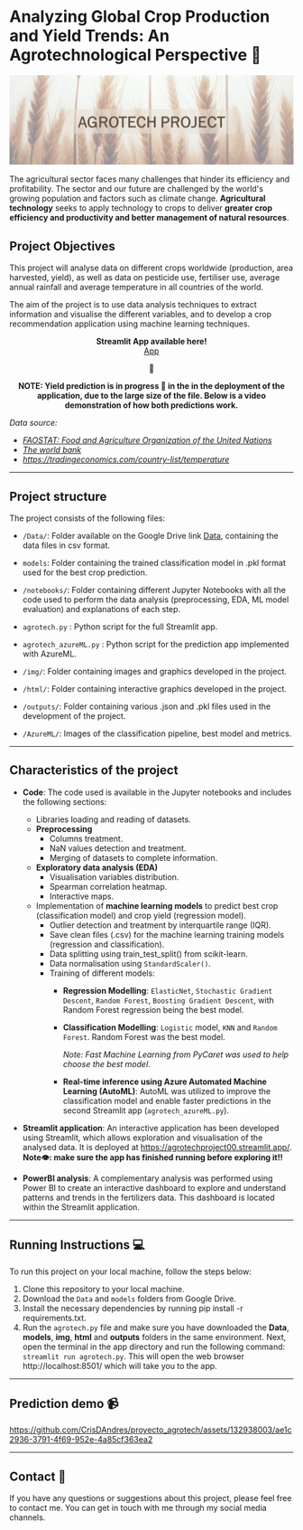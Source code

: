 # Analyzing Global Crop Production and Yield Trends: An Agrotechnological Perspective 🌾

<p align="center">
  <img src="img/header_readme.png" alt="Header">
</p>

The agricultural sector faces many challenges that hinder its efficiency and profitability. The sector and our future are challenged by the world's growing population and factors such as climate change.
**Agricultural technology** seeks to apply technology to crops to deliver **greater crop efficiency and productivity and better management of natural resources**. 

## Project Objectives
This project will analyse data on different crops worldwide (production, area harvested, yield), as well as data on pesticide use, fertiliser use, average annual rainfall and average temperature in all countries of the world.

The aim of the project is to use data analysis techniques to extract information and visualise the different variables, and to develop a crop recommendation application using machine learning techniques.

<p align="center">
  <b>Streamlit App available here!</b><br>
  <a href="https://agrotechproject00.streamlit.app/">App</a>
</p>
<p align="center">
  📱
</p>
<p align="center">
  <b>NOTE: Yield prediction is in progress 🚧 in the in the deployment of the application, due to the large size of the file. Below is a video demonstration of how both predictions work.</b><br>
</p>

*Data source:*

- [*FAOSTAT: Food and Agriculture Organization of the United Nations*](https://www.fao.org/faostat/en/#release_calendar)
- [*The world bank*](https://databank.worldbank.org/)
- *https://tradingeconomics.com/country-list/temperature*

---

## Project structure

The project consists of the following files:

- ``/Data/``: Folder available on the Google Drive link [Data](https://drive.google.com/drive/folders/1YNj80AnFaNC3GuXIMYGxBIITjxB3YKO6?usp=drive_link), containing the data files in csv format.

- ``models``: Folder containing the trained classification model in .pkl format used for the best crop prediction.

- ``/notebooks/``: Folder containing different Jupyter Notebooks with all the code used to perform the data analysis (preprocessing, EDA, ML model evaluation) and explanations of each step.

- ``agrotech.py`` : Python script for the full Streamlit app.

- ``agrotech_azureML.py`` : Python script for the prediction app implemented with AzureML.

- ``/img/``: Folder containing images and graphics developed in the project.

- ``/html/``: Folder containing interactive graphics developed in the project.

- ``/outputs/``: Folder containing various .json and .pkl files used in the development of the project.

- ``/AzureML/``: Images of the classification pipeline, best model and metrics.

---

## Characteristics of the project

- **Code**: The code used is available in the Jupyter notebooks and includes the following sections:
  
    - Libraries loading and reading of datasets.
    - **Preprocessing**
        - Columns treatment.
        - NaN values detection and treatment.
        - Merging of datasets to complete information.
    - **Exploratory data analysis (EDA)**
        - Visualisation variables distribution.
        - Spearman correlation heatmap.
        - Interactive maps.
    - Implementation of **machine learning models** to predict best crop (classification model) and crop yield (regression model).
        - Outlier detection and treatment by interquartile range (IQR).
        - Save clean files (.csv) for the machine learning training models (regression and classification).
        - Data splitting using train_test_split() from scikit-learn.
        - Data normalisation using ``StandardScaler()``.
        - Training of different models:
            - **Regression Modelling**: ``ElasticNet``, ``Stochastic Gradient Descent``, ``Random Forest``, ``Boosting Gradient Descent``, with Random Forest regression being the best model.
            - **Classification Modelling**: ``Logistic`` model, ``KNN`` and ``Random Forest``. Random Forest was the best model.

              *Note: Fast Machine Learning from PyCaret was used to help choose the best model*.
            - **Real-time inference using Azure Automated Machine Learning (AutoML)**: AutoML was utilized to improve the classification model and enable faster predictions in the second Streamlit app   (``agrotech_azureML.py``). 

- **Streamlit application**: An interactive application has been developed using Streamlit, which allows exploration and visualisation of the analysed data. It is deployed at https://agrotechproject00.streamlit.app/. **Note👁️: make sure the app has finished running before exploring it!!**

- **PowerBI analysis**: A complementary analysis was performed using Power BI to create an interactive dashboard to explore and understand patterns and trends in the fertilizers data. This dashboard is located within the Streamlit application.

---

## Running Instructions 💻
To run this project on your local machine, follow the steps below:

1. Clone this repository to your local machine.
2. Download the ``Data`` and ``models`` folders from Google Drive.
3. Install the necessary dependencies by running pip install -r requirements.txt.
4. Run the ``agrotech.py`` file and make sure you have downloaded the **Data**, **models**, **img**, **html** and **outputs** folders in the same environment. Next, open the terminal in the app directory and run the following command: ``streamlit run agrotech.py``. This will open the web browser http://localhost:8501/ which will take you to the app.

---

## Prediction demo 📹

https://github.com/CrisDAndres/proyecto_agrotech/assets/132938003/ae1c2936-3791-4f69-952e-4a85cf363ea2

---

## Contact 📧
If you have any questions or suggestions about this project, please feel free to contact me. You can get in touch with me through my social media channels.

